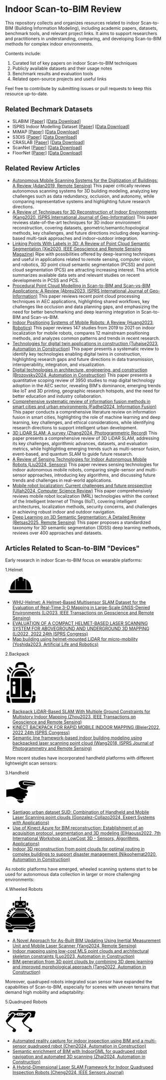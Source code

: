# Indoor Scan-to-BIM Review

This repository collects and organizes resources related to indoor Scan-to-BIM (Building Information Modeling), including academic papers, datasets, benchmark tools, and relevant project links. It aims to support researchers and practitioners in understanding, comparing, and developing Scan-to-BIM methods for complex indoor environments.

Contents include:
1. Curated list of key papers on indoor Scan-to-BIM techniques
2. Publicly available datasets and their usage notes
3. Benchmark results and evaluation tools
4. Related open-source projects and useful links

Feel free to contribute by submitting issues or pull requests to keep this resource up-to-date.

## Related Bechmark Datasets

- SLABIM [[Paper]](http://doi.org/10.48550/arXiv.2502.16856) [[Data Download]](https://github.com/HKUST-Aerial-Robotics/SLABIM.git)
- ISPRS Indoor Modelling Dataset [[Paper]](http://doi.org/10.5194/isprs-archives-XLIII-B5-2020-207-2020) [[Data Download]](https://dpv.uvigo.es/index.php/s/edzBCDDGkHjSWGC)
- MiMAP [[Paper]](http://doi.org/10.5194/isprs-annals-V-5-2020-117-2020) [[Data Download]](https://dpv.uvigo.es/index.php/s/edzBCDDGkHjSWGC)
- S3DIS [[Paper]](http://doi.org/10.1109/CVPR.2016.170) [[Data Download]](https://redivis.com/datasets/9q3m-9w5pa1a2h/files)
- CRASLAB [[Paper]](http://doi.org/10.3390/data8060101) [[Data Download]](https://doi.org/10.5281/zenodo.7948116)
- ScanNet [[Paper]](http://doi.org/10.1109/CVPR.2017.261) [[Data Download]](https://github.com/ScanNet/ScanNet)
- FloorNet [[Paper]](http://doi.org/10.1007/978-3-030-01231-1_13) [[Data Download]](https://art-programmer.github.io/floornet.html)

## Related Review Articles

- [Autonomous Mobile Scanning Systems for the Digitization of Buildings: A Review (Adan2019, Remote Sensing)](http://doi.org/10.3390/rs11030306) This paper critically reviews autonomous scanning systems for 3D building modeling, analyzing key challenges such as data redundancy, occlusion, and autonomy, while comparing representative systems and highlighting future research directions.
- [A Review of Techniques for 3D Reconstruction of Indoor Environments (Kang2020, ISPRS International Journal of Geo-Information)](http://doi.org/10.3390/ijgi9050330) This paper reviews state-of-the-art techniques for 3D indoor environment reconstruction, covering datasets, geometric/semantic/topological methods, key challenges, and future directions including deep learning-based multi-task approaches and indoor–outdoor integration.
- [Linking Points With Labels in 3D: A Review of Point Cloud Semantic Segmentation (Xie2020, IEEE Geoscience and Remote Sensing Magazine)](http://doi.org/10.1109/MGRS.2019.2937630) Ripe with possibilities offered by deep-learning techniques and useful in applications related to remote sensing, computer vision, and robotics, 3D point cloud semantic segmentation (PCSS) and point cloud segmentation (PCS) are attracting increasing interest. This article summarizes available data sets and relevant studies on recent developments in PCSS and PCS.
- [Procedural Point Cloud Modelling in Scan-to-BIM and Scan-vs-BIM Applications: A Review (Abreu2023, ISPRS International Journal of Geo-Information)](http://doi.org/10.3390/ijgi12070260) This paper reviews recent point cloud processing techniques in AEC applications, highlighting shared workflows, key challenges like occlusion and data planning gaps, and emphasizing the need for better benchmarking and deep learning integration in Scan-to-BIM and Scan-vs-BIM.
- [Indoor Positioning Systems of Mobile Robots: A Review (Huang2023, Robotics)](http://doi.org/10.3390/robotics12020047) This paper reviews 147 studies from 2019 to 2021 on indoor localization for mobile robots, compares 12 mainstream positioning methods, and analyzes common patterns and trends in recent research.
- [Technologies for digital twin applications in construction (Tuhaise2023, Automation in Construction)](http://doi.org/10.1016/j.autcon.2023.104931) This paper presents a systematic review to identify key technologies enabling digital twins in construction, highlighting research gaps and future directions in data transmission, interoperability, integration, and visualization.
- [Digital technologies in architecture, engineering, and construction (Brozovsky2024, Automation in Construction)](http://doi.org/10.1016/j.autcon.2023.105212) This paper presents a quantitative scoping review of 3950 studies to map digital technology adoption in the AEC sector, revealing BIM's dominance, emerging trends like IoT and 3D printing, geographic research hotspots, and the need for better education and industry collaboration.
- [Comprehensive systematic review of information fusion methods in smart cities and urban environments (Fadhel2024, Information Fusion)](http://doi.org/10.1016/j.inffus.2024.102317) This paper conducts a comprehensive literature review on information fusion in smart cities, highlighting the role of machine learning and deep learning, key challenges, and ethical considerations, while identifying research directions to support intelligent urban development.
- [3D LiDAR SLAM: A survey (Zhang2024, Photogrammetric Record)](http://doi.org/10.1111/phor.12497) This paper presents a comprehensive review of 3D LiDAR SLAM, addressing its key challenges, algorithmic advances, datasets, and evaluation metrics, while highlighting emerging trends such as multi-sensor fusion, event-based, and quantum SLAM to guide future research.
- [A Review of Sensing Technologies for Indoor Autonomous Mobile Robots (Liu2024, Sensors)](http://doi.org/10.3390/s24041222) This paper reviews sensing technologies for indoor autonomous mobile robots, comparing single-sensor and multi-sensor approaches, introducing key algorithms, and discussing future trends and challenges in real-world applications.
- [Mobile robot localization: Current challenges and future prospective (Ullah2024, Computer Science Review)](http://doi.org/10.1016/j.cosrev.2024.100651) This paper comprehensively reviews mobile robot localization (MRL) technologies within the context of the Intelligent Internet of Things (IIoT), covering intelligent architectures, localization methods, security concerns, and challenges in achieving robust indoor and outdoor navigation.
- [Deep Learning on 3D Semantic Segmentation: A Detailed Review (Betsas2025, Remote Sensing)](http://doi.org/10.3390/rs17020298) This paper proposes a standardized taxonomy for 3D semantic segmentation (3DSS) deep learning methods, reviews over 400 approaches and datasets.

## Articles Related to Scan-to-BIM "Devices"

Early research in indoor Scan-to-BIM focus on wearable platforms:

1.Helmet

<img src="helmet.png" alt="Devices-Helmet" width="100"/>

- [WHU-Helmet: A Helmet-Based Multisensor SLAM Dataset for the Evaluation of Real-Time 3-D Mapping in Large-Scale GNSS-Denied Environments (Li2023, IEEE Transactions on Geoscience and Remote Sensing)](http://doi.org/10.1109/TGRS.2023.3275307)
- [EVALUATION OF A COMPACT HELMET-BASED LASER SCANNING SYSTEM FOR ABOVEGROUND AND UNDERGROUND 3D MAPPING (Li2022, 2022 24th ISPRS Congress)](http://doi.org/10.5194/isprs-archives-XLIII-B2-2022-215-2022)
- [Map building using helmet-mounted LiDAR for micro-mobility (Yoshida2023, Artificial Life and Robotics)](http://doi.org/10.1007/s10015-022-00848-6)

2.Backpack

<img src="backpack.png" alt="Devices-Backpack" width="100"/>

- [Backpack LiDAR-Based SLAM With Multiple Ground Constraints for Multistory Indoor Mapping (Zhou2023, IEEE Transactions on Geoscience and Remote Sensing)](http://doi.org/10.1109/TGRS.2023.3332916)
- [KINECT BACKPACK FOR RAPID MOBILE INDOOR MAPPING (Bleier2022, 2022 24th ISPRS Congress)](http://doi.org/10.5194/isprs-annals-V-1-2022-121-2022)
- [Semantic line framework-based indoor building modeling using backpacked laser scanning point cloud (Wang2018, ISPRS Journal of Photogrammetry and Remote Sensing)](http://doi.org/10.1016/j.isprsjprs.2018.03.025)

More recent studies have incorporated handheld platforms with different lightweight scan sensors:

3.Handheld

<img src="handheld.png" alt="Devices-Handheld" width="100"/>

- [Santiago urban dataset SUD: Combination of Handheld and Mobile Laser Scanning point clouds (Gonzalez-Collazo2024, Expert Systems with Applications)](http://doi.org/10.1016/j.eswa.2023.121842)
- [Use of Kinect Azure for BIM reconstruction: Establishment of an acquisition protocol, segmentation and 3D modeling (ElHaouss2022, 7th International Workshop on LowCost 3D - Sensors, Algorithms, Applications)](http://doi.org/10.5194/isprs-archives-XLVIII-2-W1-2022-87-2022)
- [Indoor 3D reconstruction from point clouds for optimal routing in complex buildings to support disaster management (Nikoohemat2020, Automation in Construction)](http://doi.org/10.1016/j.autcon.2020.103109)

As robotic platforms have emerged, wheeled scanning systems start to be used for autonomous data collection in larger or more challenging environments:

4.Wheeled Robots

<img src="wheeled.png" alt="Devices-Wheeled Robots" width="100"/>

- [A Novel Approach for As-Built BIM Updating Using Inertial Measurement Unit and Mobile Laser Scanner (Yang2024, Remote Sensing)](http://doi.org/10.3390/rs16152743)
- [Indoor mapping using low-cost MLS point clouds and architectural skeleton constraints (Luo2023, Automation in Construction)](http://doi.org/10.1016/j.autcon.2023.104837)
- [BIM generation from 3D point clouds by combining 3D deep learning and improved morphological approach (Tang2022, Automation in Construction)](http://doi.org/10.1016/j.autcon.2022.104422)

Moreover, quadruped robots integrated scan sensor have expanded the capabilities of Scan-to-BIM, especially for scenes with uneven terrains that demand high mobility and adaptability:

5.Quadruped Robots

<img src="dog.png" alt="Devices-Quadruped Robots" width="100"/>

- [Automated reality capture for indoor inspection using BIM and a multi-sensor quadruped robot (Chen2024, Automation in Construction)](http://doi.org/10.1016/j.autcon.2024.105930)
- [Semantic enrichment of BIM with IndoorGML for quadruped robot navigation and automated 3D scanning (Zhai2024, Automation in Construction)](http://doi.org/10.1016/j.autcon.2024.105605)
- [A Hybrid-Dimensional Laser SLAM Framework for Indoor Quadruped Inspection Robots (Cheng2024, IEEE Sensors Journal)](http://doi.org/10.1109/JSEN.2024.3382336)
